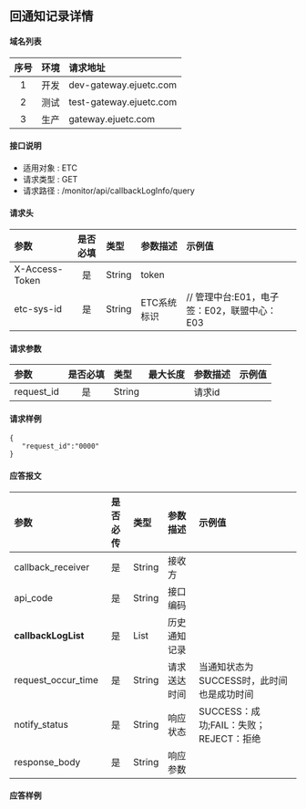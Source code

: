 ## 回通知记录详情

#### 域名列表

| 序号  | 环境  | 请求地址           |
| :---: | :---: | :----------------- |
|   1   | 开发  | dev-gateway.ejuetc.com  |
|   2   | 测试  | test-gateway.ejuetc.com |
|   3   | 生产  | gateway.ejuetc.com  |

#### 接口说明
* 适用对象 : ETC
* 请求类型 : GET
* 请求路径 : /monitor/api/callbackLogInfo/query

#### 请求头
| 参数           | 是否必填 | 类型   | 参数描述    | 示例值                    |
| :------------- | :------: | :----- | :---------- | :------------------------ |
| X-Access-Token |    是    | String | token       |                           |
| etc-sys-id     |    是    | String | ETC系统标识   | // 管理中台:E01，电子签：E02，联盟中心：E03|


#### 请求参数
| 参数       | 是否必填 | 类型   | 最大长度 | 参数描述 | 示例值 |
| :--------- | :------: | :----- | :------- | :------- | :----- |
| request_id |    是    | String |          | 请求id |        |

#### 请求样例

```
{
   "request_id":"0000"
}
```


#### 应答报文
| 参数              | 是否必传 | 类型    |      参数描述        | 示例值     |
| :---------------- | :------: | :------ | :------------------- | :--------- |
| callback_receiver        |    是    | String    |      接收方          |            |
| api_code          |    是    | String  |      接口编码    |            |
| <b>callbackLogList</b>       |    是    | List    |      历史通知记录                |            |
| request_occur_time  |    是    | String  |      请求送达时间    |     当通知状态为SUCCESS时，此时间也是成功时间       |
| notify_status  |    是    | String  |      响应状态    |      SUCCESS：成功;FAIL：失败；REJECT：拒绝     |
| response_body    |    是    | String  |      响应参数        |            |


#### 应答样例
```

```